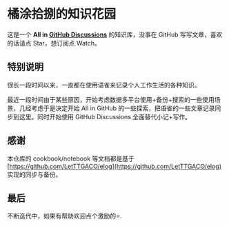 # 橘涂拾捌的知识花园

这是一个 **All in [GitHub Discussions](https://github.com/byronlau/Knowledge-Garden/discussions)** 的知识库，没事在 GitHub 写写文章，喜欢的话请点 Star，想订阅点 Watch。

## 特别说明

很长一段时间以来，一直都在使用语雀来记录个人工作生活的各种知识。

最近一段时间由于某些原因，开始考虑数据多平台使用+备份+搜索的一些使用场景，几经考虑于是决定开始 All in GitHub 的一些探索，把语雀的一些文章记录同步到这里。同时开始使用 GitHub Discussions 全面替代小记+写作。

## 感谢

本仓库的 cookbook/notebook 等文档都是基于 [https://github.com/LetTTGACO/elog](https://github.com/LetTTGACO/elog) 实现的同步与备份。

## 最后
不断迭代中，如果有帮助欢迎点个激励的⭐️.
